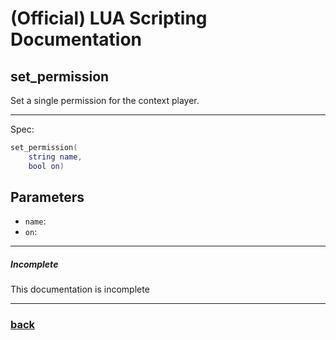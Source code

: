 
# (Official) LUA Scripting Documentation

## set_permission

Set a single permission for the context player.

___

Spec:

```lua
set_permission(
	string name,
	bool on)
```

## Parameters

- `name`: 
- `on`: 

___

##### Incomplete

This documentation is incomplete

___

### [back](../other)
